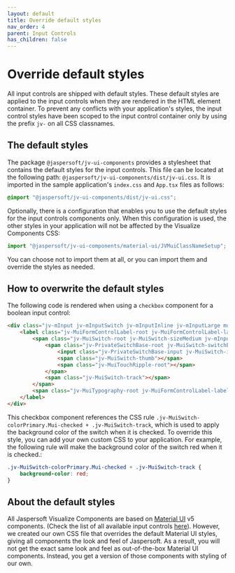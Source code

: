 ```yaml
---
layout: default
title: Override default styles
nav_order: 4
parent: Input Controls
has_children: false
---
```


# Override default styles

All input controls are shipped with default styles. These default styles are applied to the input controls when they are rendered in the HTML element container. To prevent any conflicts with your application's styles, the input control styles have been scoped to the input control container only by using the prefix `jv-` on all CSS classnames.

## The default styles

The package `@jaspersoft/jv-ui-components` provides a stylesheet that contains the default styles for the input controls.
This file can be located at the following path: `@jaspersoft/jv-ui-components/dist/jv-ui.css`.
It is imported in the sample application's `index.css` and `App.tsx` files as follows:
```css
@import "@jaspersoft/jv-ui-components/dist/jv-ui.css";
```
Optionally, there is a configuration that enables you to use the default styles for the input controls components only. When this configuration is used, the other styles in your application will not be affected by the Visualize Components CSS:

``` ts
import "@jaspersoft/jv-ui-components/material-ui/JVMuiClassNameSetup";
```

You can choose not to import them at all, or you can import them and override the styles as needed.

## How to overwrite the default styles

The following code is rendered when using a `checkbox` component for a boolean input control:
``` html
<div class="jv-mInput jv-mInputSwitch jv-mInputInline jv-mInputLarge mui">
    <label class="jv-MuiFormControlLabel-root jv-MuiFormControlLabel-labelPlacementEnd">
        <span class="jv-MuiSwitch-root jv-MuiSwitch-sizeMedium jv-mInput-switch mui">
            <span class="jv-PrivateSwitchBase-root jv-MuiSwitch-switchBase jv-MuiSwitch-colorPrimary Mui-checked">
                <input class="jv-PrivateSwitchBase-input jv-MuiSwitch-input" type="checkbox" checked="">
                <span class="jv-MuiSwitch-thumb"></span>
                <span class="jv-MuiTouchRipple-root"></span>
            </span>
            <span class="jv-MuiSwitch-track"></span>
        </span>
        <span class="jv-MuiTypography-root jv-MuiFormControlLabel-label jv-mInput-label mui">column_boolean</span>
    </label>
</div>
```
This checkbox component references the CSS rule `.jv-MuiSwitch-colorPrimary.Mui-checked + .jv-MuiSwitch-track`,
which is used to apply the background color of the switch when it is checked.
To override this style, you can add your own custom CSS to your application. For example, the following rule will make the background color of the switch red when it is checked.:
``` css
.jv-MuiSwitch-colorPrimary.Mui-checked + .jv-MuiSwitch-track {
    background-color: red;
}
```

## About the default styles
All Jaspersoft Visualize Components are based on [Material UI](https://v5.mui.com/material-ui/getting-started/) v5 components.
(Check the list of all available input controls [here]({{site.baseurl}}/pages/input-controls/all-ics)). However, we created our own CSS file that overrides the default Material UI styles, giving all components the look and feel of Jaspersoft. As a result, you will not get the exact same look and feel as out-of-the-box Material UI components. Instead, you get a version of those components with styling of our own.